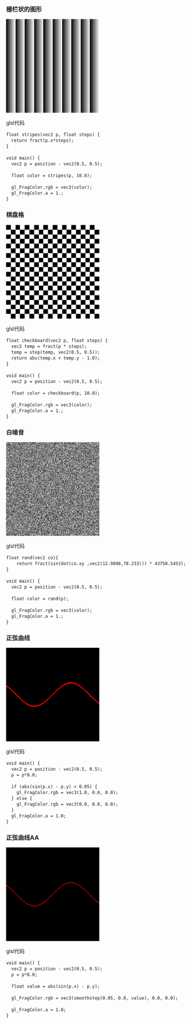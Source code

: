 
### 栅栏状的图形

![img](https://github.com/chenxiao07/pixel-shader-collection/blob/master/shader/strip.png)


glsl代码

```
float stripes(vec2 p, float steps) {
  return fract(p.x*steps);
}

void main() {
  vec2 p = position - vec2(0.5, 0.5);
  
  float color = stripes(p, 10.0);
  
  gl_FragColor.rgb = vec3(color);
  gl_FragColor.a = 1.;
}
```

### 棋盘格

![img](https://github.com/chenxiao07/pixel-shader-collection/blob/master/shader/checkboard.png)


glsl代码

```
float checkboard(vec2 p, float steps) {
  vec2 temp = fract(p * steps);
  temp = step(temp, vec2(0.5, 0.5));
  return abs(temp.x + temp.y - 1.0);
}

void main() {
  vec2 p = position - vec2(0.5, 0.5);
  
  float color = checkboard(p, 10.0);
  
  gl_FragColor.rgb = vec3(color);
  gl_FragColor.a = 1.;
}
```

### 白噪音

![img](https://github.com/chenxiao07/pixel-shader-collection/blob/master/shader/noise1.png)


glsl代码

```
float rand(vec2 co){
    return fract(sin(dot(co.xy ,vec2(12.9898,78.233))) * 43758.5453);
}

void main() {
  vec2 p = position - vec2(0.5, 0.5);
  
  float color = rand(p);
  
  gl_FragColor.rgb = vec3(color);
  gl_FragColor.a = 1.;
}
```

### 正弦曲线

![img](https://github.com/chenxiao07/pixel-shader-collection/blob/master/shader/sin1.png)


glsl代码

```
void main() {
  vec2 p = position - vec2(0.5, 0.5);
  p = p*8.0;
  
  if (abs(sin(p.x) - p.y) < 0.05) {
    gl_FragColor.rgb = vec3(1.0, 0.0, 0.0);
  } else {
    gl_FragColor.rgb = vec3(0.0, 0.0, 0.0);
  }
  gl_FragColor.a = 1.0;
}
```


### 正弦曲线AA

![img](https://github.com/chenxiao07/pixel-shader-collection/blob/master/shader/sin2.png)


glsl代码

```
void main() {
  vec2 p = position - vec2(0.5, 0.5);
  p = p*8.0;
  
  float value = abs(sin(p.x) - p.y);
  
  gl_FragColor.rgb = vec3(smoothstep(0.05, 0.0, value), 0.0, 0.0);

  gl_FragColor.a = 1.0;
}
```

